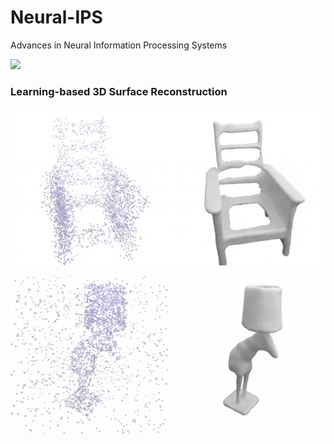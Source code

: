 # Neural-IPS
Advances in Neural Information Processing Systems

![](./media/teaser_wheel.gif)

### Learning-based 3D Surface Reconstruction
![](./media/results_large_noise.gif)


![](./media/results_outliers.gif)